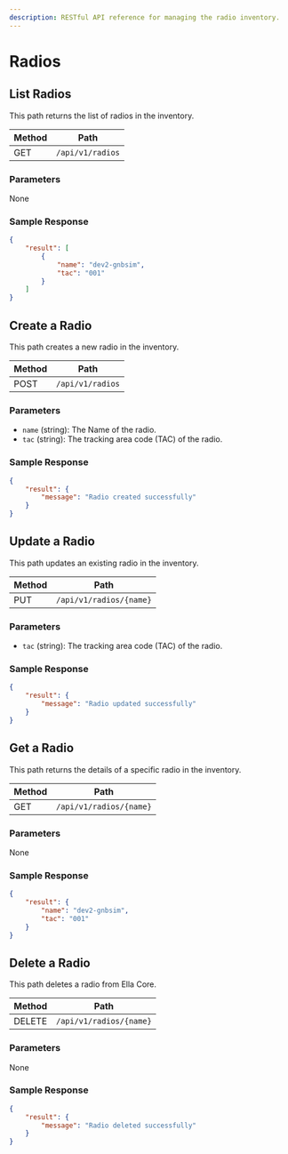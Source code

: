 ```yaml
---
description: RESTful API reference for managing the radio inventory.
---
```


# Radios

## List Radios

This path returns the list of radios in the inventory.


| Method | Path             |
| ------ | ---------------- |
| GET    | `/api/v1/radios` |

### Parameters

None

### Sample Response

```json
{
    "result": [
        {
            "name": "dev2-gnbsim",
            "tac": "001"
        }
    ]
}
```

## Create a Radio

This path creates a new radio in the inventory.

| Method | Path             |
| ------ | ---------------- |
| POST   | `/api/v1/radios` |

### Parameters

- `name` (string): The Name of the radio.
- `tac` (string): The tracking area code (TAC) of the radio.

### Sample Response

```json
{
    "result": {
        "message": "Radio created successfully"
    }
}
```

## Update a Radio

This path updates an existing radio in the inventory.

| Method | Path                    |
| ------ | ----------------------- |
| PUT    | `/api/v1/radios/{name}` |

### Parameters

- `tac` (string): The tracking area code (TAC) of the radio.

### Sample Response

```json
{
    "result": {
        "message": "Radio updated successfully"
    }
}
```

## Get a Radio

This path returns the details of a specific radio in the inventory.

| Method | Path                    |
| ------ | ----------------------- |
| GET    | `/api/v1/radios/{name}` |

### Parameters

None

### Sample Response

```json
{
    "result": {
        "name": "dev2-gnbsim",
        "tac": "001"
    }
}
```

## Delete a Radio

This path deletes a radio from Ella Core.

| Method | Path                    |
| ------ | ----------------------- |
| DELETE | `/api/v1/radios/{name}` |

### Parameters

None

### Sample Response

```json
{
    "result": {
        "message": "Radio deleted successfully"
    }
}
```
